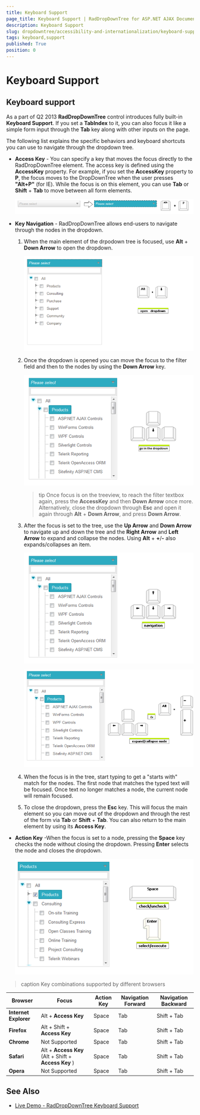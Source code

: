 ```yaml
---
title: Keyboard Support
page_title: Keyboard Support | RadDropDownTree for ASP.NET AJAX Documentation
description: Keyboard Support
slug: dropdowntree/accessibility-and-internationalization/keyboard-support
tags: keyboard,support
published: True
position: 0
---
```


# Keyboard Support



## Keyboard support

As a part of Q2 2013 **RadDropDownTree** control introduces fully built-in **Keyboard Support**. If you set a **TabIndex** to it, you can also focus it like a simple form input through the **Tab** key along with other inputs on the page.

The following list explains the specific behaviors and keyboard shortcuts you can use to navigate through the dropdown tree.

* **Access Key** - You can specify a key that moves the focus directly to the RadDropDownTree element. The access key is defined using the **AccessKey** property. For example, if you set the **AccessKey** property to **P**, the focus moves to the DropDownTree when the user presses **"Alt+P"** (for IE). While the focus is on this element, you can use **Tab** or **Shift** + **Tab** to move between all form elements.

    ![dropdowntree-keyboardnavigation](images/dropdowntree-keyboardnavigation.png)

* **Key Navigation** - RadDropDownTree allows end-users to navigate through the nodes in the dropdown.
    
    1. When the main element of the drpodown tree is focused, use **Alt** + **Down Arrow** to open the dropdown.
    
        ![dropdowntree-expandcollapsedropdown](images/dropdowntree-expandcollapsedropdown.png)
    
    1. Once the dropdown is opened you can move the focus to the filter field and then to the nodes by using the **Down Arrow** key.
    
        ![dropdowntree-forwardnavigation](images/dropdowntree-gotodropdown.png)
        
        >tip Once focus is on the treeview, to reach the filter textbox again, press the **AccessKey** and then **Down Arrow** once more. Alternatively, close the dropdown through **Esc** and open it again through **Alt** + **Down Arrow**, and press **Down Arrow**.
    
    1. After the focus is set to the tree, use the **Up Arrow** and **Down Arrow** to navigate up and down the tree and the **Right Arrow** and **Left Arrow** to expand and collapse the nodes. Using **Alt** + **+**/**-** also expands/collapses an item.
    
        ![dropdowntree-navigationupdown](images/dropdowntree-navigationupdown.png)
        
        ![dropdowntree-expandcollapsenode](images/dropdowntree-expandcollapsenode.png)
        
    1. When the focus is in the tree, start typing to get a "starts with" match for the nodes. The first node that matches the typed text will be focused. Once text no longer matches a node, the current node will remain focused.
    
    1. To close the dropdown,  press the **Esc** key. This will focus the main element so you can move out of the dropdown and through the rest of the form via **Tab** or **Shift** + **Tab**. You can also return to the main element by using its **Access Key**.

* **Action Key** -When the focus is set to a node, pressing the **Space** key checks the node without closing the dropdown. Pressing **Enter** selects the node and closes the dropdown.

    ![dropdowntree-ckecknodes](images/dropdowntree-ckecknodes.png)


>caption  Key combinations supported by different browsers 

| Browser | Focus | Action Key | Navigation Forward | Navigation Backward |
| ------ | ------ | ------ | ------ | ------ |
| **Internet Explorer** |Alt + **Access Key** |Space|Tab|Shift + Tab|
| **Firefox** |Alt + Shift + **Access Key** |Space|Tab|Shift + Tab|
| **Chrome** |Not Supported|Space|Tab|Shift + Tab|
| **Safari** |Alt + **Access Key** (Alt + Shift + **Access Key** )|Space|Tab|Shift + Tab|
| **Opera** |Not Supported|Space|Tab|Shift + Tab|

## See Also

* [Live Demo - RadDropDownTree Keyboard Support](https://demos.telerik.com/aspnet-ajax/dropdowntree/examples/functionality/keyboard-support/defaultcs.aspx)

